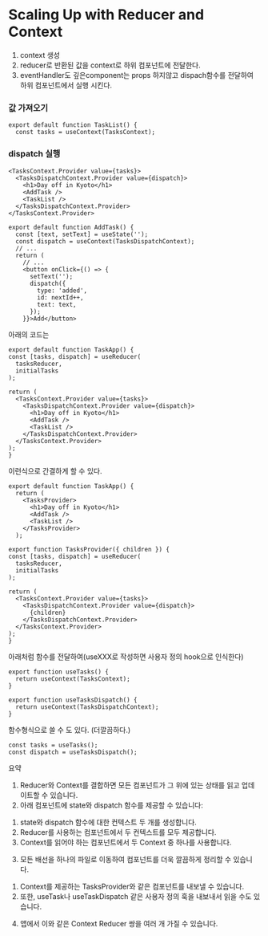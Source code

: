 # Scaling Up with Reducer and Context

1. context 생성
2. reducer로 반환된 값을 context로 하위 컴포넌트에 전달한다.
3. eventHandler도 깊은component는 props 하지않고 dispach함수를 전달하여 하위 컴포넌트에서 실행 시킨다.



### 값 가져오기

```
export default function TaskList() {
  const tasks = useContext(TasksContext);
```


### dispatch 실행
```
<TasksContext.Provider value={tasks}>
  <TasksDispatchContext.Provider value={dispatch}>
    <h1>Day off in Kyoto</h1>
    <AddTask />
    <TaskList />
  </TasksDispatchContext.Provider>
</TasksContext.Provider>
```

```
export default function AddTask() {
  const [text, setText] = useState('');
  const dispatch = useContext(TasksDispatchContext);
  // ...
  return (
    // ...
    <button onClick={() => {
      setText('');
      dispatch({
        type: 'added',
        id: nextId++,
        text: text,
      });
    }}>Add</button>
  ```
  
  
  아래의 코드는
  ```
  export default function TaskApp() {
  const [tasks, dispatch] = useReducer(
    tasksReducer,
    initialTasks
  );

  return (
    <TasksContext.Provider value={tasks}>
      <TasksDispatchContext.Provider value={dispatch}>
        <h1>Day off in Kyoto</h1>
        <AddTask />
        <TaskList />
      </TasksDispatchContext.Provider>
    </TasksContext.Provider>
  );
}
```

이런식으로 간결하게 할 수 있다.
```
export default function TaskApp() {
  return (
    <TasksProvider>
      <h1>Day off in Kyoto</h1>
      <AddTask />
      <TaskList />
    </TasksProvider>
  );
  ```
  
  ```
  export function TasksProvider({ children }) {
  const [tasks, dispatch] = useReducer(
    tasksReducer,
    initialTasks
  );

  return (
    <TasksContext.Provider value={tasks}>
      <TasksDispatchContext.Provider value={dispatch}>
        {children}
      </TasksDispatchContext.Provider>
    </TasksContext.Provider>
  );
}
```

아래처럼 함수를 전달하여(useXXX로 작성하면 사용자 정의 hook으로 인식한다)
```
export function useTasks() {
  return useContext(TasksContext);
}

export function useTasksDispatch() {
  return useContext(TasksDispatchContext);
}
```
함수형식으로 쓸 수 도 있다. (더깔끔하다.)
```
const tasks = useTasks();
const dispatch = useTasksDispatch();
```

요약
1. Reducer와 Context를 결합하면 모든 컴포넌트가 그 위에 있는 상태를 읽고 업데이트할 수 있습니다.
2. 아래 컴포넌트에 state와 dispatch 함수를 제공할 수 있습니다:
  1) state와 dispatch 함수에 대한 컨텍스트 두 개를 생성합니다.
  2) Reducer를 사용하는 컴포넌트에서 두 컨텍스트를 모두 제공합니다.
  3) Context를 읽어야 하는 컴포넌트에서 두 Context 중 하나를 사용합니다.
3. 모든 배선을 하나의 파일로 이동하여 컴포넌트를 더욱 깔끔하게 정리할 수 있습니다.
  1) Context를 제공하는 TasksProvider와 같은 컴포넌트를 내보낼 수 있습니다.
  2) 또한, useTask나 useTaskDispatch 같은 사용자 정의 훅을 내보내서 읽을 수도 있습니다.
4. 앱에서 이와 같은 Context Reducer 쌍을 여러 개 가질 수 있습니다.
